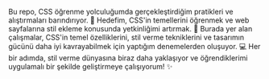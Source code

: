 Bu repo, CSS öğrenme yolculuğumda gerçekleştirdiğim pratikleri ve alıştırmaları barındırıyor. 🚀
Hedefim, CSS'in temellerini öğrenmek ve web sayfalarına stil ekleme konusunda yetkinliğimi artırmak. 🎨
Burada yer alan çalışmalar, CSS'in temel özelliklerini, stil verme tekniklerini ve tasarımın gücünü daha iyi kavrayabilmek için yaptığım denemelerden oluşuyor. 💻
Her bir adımda, stil verme dünyasına biraz daha yaklaşıyor ve öğrendiklerimi uygulamalı bir şekilde geliştirmeye çalışıyorum! ✨
